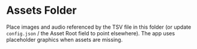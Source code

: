 # Assets Folder

Place images and audio referenced by the TSV file in this folder (or update `config.json` / the Asset Root field to point elsewhere). The app uses placeholder graphics when assets are missing.
